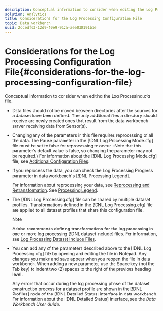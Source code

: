 ```yaml
---
description: Conceptual information to consider when editing the Log Processing.cfg file.
solution: Analytics
title: Considerations for the Log Processing Configuration File
topic: Data workbench
uuid: 2ccedf63-12d9-40e9-912a-aee030191b1e
---
```


# Considerations for the Log Processing Configuration File{#considerations-for-the-log-processing-configuration-file}

Conceptual information to consider when editing the Log Processing.cfg file.

* Data files should not be moved between directories after the sources for a dataset have been defined. The only additional files a directory should receive are newly created ones that result from the data workbench server receiving data from Sensor(s). 
* Changing any of the parameters in this file requires reprocessing of all the data. The Pause parameter in the [!DNL Log Processing Mode.cfg] file must be set to false for reprocessing to occur. (Note that this parameter's default value is false, so changing the parameter may not be required.) For information about the [!DNL Log Processing Mode.cfg] file, see [Additional Configuration Files](../../../home/c-dataset-const-proc/c-add-config-files/c-add-config-files.md#concept-1afef4f88f1e467ab4326875fd1d3004). 

* If you reprocess the data, you can check the Log Processing Progress parameter in data workbench's [!DNL Processing Legend].

  For information about reprocessing your data, see [Reprocessing and Retransformation](../../../home/c-dataset-const-proc/c-reproc-retrans/c-unst-reproc-retrans.md). See [Processing Legend](../../../home/c-get-started/c-admin-intrf/c-pro-lgd.md#concept-233e27c9c84c426f8c178a27cc7ff828). 

* The [!DNL Log Processing.cfg] file can be shared by multiple dataset profiles. Transformations defined in the [!DNL Log Processing.cfg] file are applied to all dataset profiles that share this configuration file.

  >[!NOTE]
  >
  >Adobe recommends defining transformations for the log processing in one or more log processing [!DNL dataset include] files. For information, see [Log Processing Dataset Include Files](../../../home/c-dataset-const-proc/c-dataset-inc-files/c-types-dataset-inc-files/c-log-proc-dataset-inc-files/c-log-proc-dataset-inc-files.md#concept-999475a22519432e98844622ca95b6ab).

* You can add any of the parameters described above to the [!DNL Log Processing.cfg] file by opening and editing the file in Notepad. Any changes you make and save appear when you reopen the file in data workbench. When adding a new parameter, use the Space key (not the Tab key) to indent two (2) spaces to the right of the previous heading level.

  Any errors that occur during the log processing phase of the dataset construction process for a dataset profile are shown in the [!DNL Profiles] node of the [!DNL Detailed Status] interface in data workbench. For information about the [!DNL Detailed Status] interface, see the *Data Workbench User Guide*.

